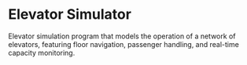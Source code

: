 # Elevator Simulator
Elevator simulation program that models the operation of a network of elevators, featuring floor navigation, passenger handling, and real-time capacity monitoring.

